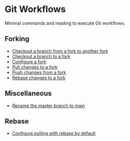 # Git Workflows

Minimal commands and reading to execute Git workflows.

## Forking

- [Checkout a branch from a fork to another fork](Forking/CheckoutABranchFromAForkToAnotherFork.md)
- [Checkout a branch to a fork](Forking/CheckoutABranchToAFork.md)
- [Configure a fork](Forking/ConfigureAFork.md)
- [Pull changes to a fork](Forking/PullChangesToAFork.md)
- [Push changes from a fork](Forking/PushChangesFromAFork.md)
- [Rebase changes to a fork](Forking/RebaseChangesToAFork.md)

## Miscellaneous

- [Rename the master branch to main](Miscellaneous/RenameTheMasterBranchToMain.md)

## Rebase

- [Configure pulling with rebase by default](Miscellaneous/ConfigurePullingWithRebaseByDefault.md)

<!-- - [Pull a branch someone else rebased when there are local commits]()
- [Rebase a branch against another]() -->
